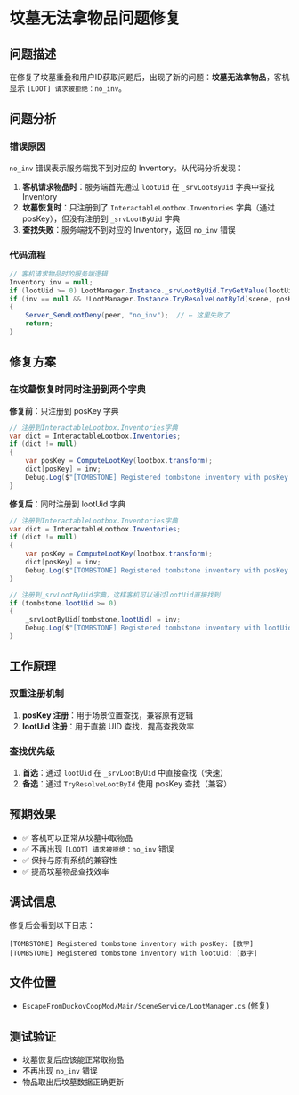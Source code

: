 # 坟墓无法拿物品问题修复

## 问题描述
在修复了坟墓重叠和用户ID获取问题后，出现了新的问题：**坟墓无法拿物品**，客机显示 `[LOOT] 请求被拒绝：no_inv`。

## 问题分析

### 错误原因
`no_inv` 错误表示服务端找不到对应的 Inventory。从代码分析发现：

1. **客机请求物品时**：服务端首先通过 `lootUid` 在 `_srvLootByUid` 字典中查找 Inventory
2. **坟墓恢复时**：只注册到了 `InteractableLootbox.Inventories` 字典（通过 posKey），但没有注册到 `_srvLootByUid` 字典
3. **查找失败**：服务端找不到对应的 Inventory，返回 `no_inv` 错误

### 代码流程
```csharp
// 客机请求物品时的服务端逻辑
Inventory inv = null;
if (lootUid >= 0) LootManager.Instance._srvLootByUid.TryGetValue(lootUid, out inv);
if (inv == null && !LootManager.Instance.TryResolveLootById(scene, posKey, iid, out inv))
{
    Server_SendLootDeny(peer, "no_inv");  // ← 这里失败了
    return;
}
```

## 修复方案

### 在坟墓恢复时同时注册到两个字典

**修复前**：只注册到 posKey 字典
```csharp
// 注册到InteractableLootbox.Inventories字典
var dict = InteractableLootbox.Inventories;
if (dict != null)
{
    var posKey = ComputeLootKey(lootbox.transform);
    dict[posKey] = inv;
    Debug.Log($"[TOMBSTONE] Registered tombstone inventory with posKey: {posKey}");
}
```

**修复后**：同时注册到 lootUid 字典
```csharp
// 注册到InteractableLootbox.Inventories字典
var dict = InteractableLootbox.Inventories;
if (dict != null)
{
    var posKey = ComputeLootKey(lootbox.transform);
    dict[posKey] = inv;
    Debug.Log($"[TOMBSTONE] Registered tombstone inventory with posKey: {posKey}");
}

// 注册到_srvLootByUid字典，这样客机可以通过lootUid直接找到
if (tombstone.lootUid >= 0)
{
    _srvLootByUid[tombstone.lootUid] = inv;
    Debug.Log($"[TOMBSTONE] Registered tombstone inventory with lootUid: {tombstone.lootUid}");
}
```

## 工作原理

### 双重注册机制
1. **posKey 注册**：用于场景位置查找，兼容原有逻辑
2. **lootUid 注册**：用于直接 UID 查找，提高查找效率

### 查找优先级
1. **首选**：通过 `lootUid` 在 `_srvLootByUid` 中直接查找（快速）
2. **备选**：通过 `TryResolveLootById` 使用 posKey 查找（兼容）

## 预期效果
- ✅ 客机可以正常从坟墓中取物品
- ✅ 不再出现 `[LOOT] 请求被拒绝：no_inv` 错误
- ✅ 保持与原有系统的兼容性
- ✅ 提高坟墓物品查找效率

## 调试信息
修复后会看到以下日志：
```
[TOMBSTONE] Registered tombstone inventory with posKey: [数字]
[TOMBSTONE] Registered tombstone inventory with lootUid: [数字]
```

## 文件位置
- `EscapeFromDuckovCoopMod/Main/SceneService/LootManager.cs` (修复)

## 测试验证
- 坟墓恢复后应该能正常取物品
- 不再出现 `no_inv` 错误
- 物品取出后坟墓数据正确更新